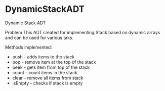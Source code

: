 # DynamicStackADT
Dynamic Stack ADT

Problem
This ADT created for implementing Stack based on dynamic arrays and
can be used for various taks.

Methods implemented:
* push - adds items to the stack
* pop - remove item at the top of the stack
* peek - gets item from top of the stack
* count - count items in the stack
* clear - remove all items from stack
* isEmpty - checks if stack is empty
